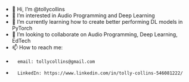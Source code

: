 - 👋 Hi, I’m @tollycollins
- 👀 I’m interested in Audio Programming and Deep Learning
- 🌱 I’m currently learning how to create better performing DL models in PyTorch
- 💞️ I’m looking to collaborate on Audio Programming, Deep Learning, EdTech
- 📫 How to reach me: 
-       email: tollycollins@gmail.com
-       LinkedIn: https://www.linkedin.com/in/tolly-collins-546081222/

<!---
tollycollins/tollycollins is a ✨ special ✨ repository because its `README.md` (this file) appears on your GitHub profile.
You can click the Preview link to take a look at your changes.
--->
